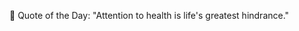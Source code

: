 <!-- start quote -->
💬 Quote of the Day: "Attention to health is life's greatest hindrance."
<!-- end quote -->